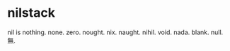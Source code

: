 nilstack
========

nil is nothing. none. zero. nought. nix. naught. nihil. void. nada. blank. null. 無.
